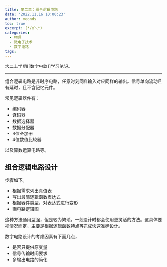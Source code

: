 ```yaml
---
title: 第二章：组合逻辑电路
date: '2022.11.16 10:00:23'
author: xeonds
toc: true
excerpt: (*/ω＼*)
categories:
  - 物理
  - 微电子技术
  - 数字电路
tags:
---
```


大二上学期[[数字电路]]学习笔记。

---

组合逻辑电路是非时序电路，任意时刻同样输入对应同样的输出。信号单向流动且有延时，且不含记忆元件。

常见逻辑器件有：

- 编码器
- 译码器
- 数据选择器
- 数据分配器
- 4位全加器
- 4位数值比较器

以及算数运算电路等。

## 组合逻辑电路设计

步骤如下。

- 根据需求列出真值表
- 写出最简逻辑函数表达式
- 根据器件类型，对表达式进行变形
- 画电路逻辑图

这种方法通用型强，但是较为繁琐。一般设计时都会使用更灵活的方法。这具体要视情况而定，主要是根据逻辑函数特点等完成快速准确设计。

数字电路设计的考虑因素有下面几点，

- 是否只提供原变量
- 信号传输时间要求
- 多输出电路的简化

